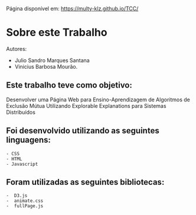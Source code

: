 Página disponível em: https://multy-klz.github.io/TCC/

# Sobre este Trabalho   
    
Autores: 
   - Julio Sandro Marques Santana 
   - Vinicius Barbosa Mourão.

## Este trabalho teve como objetivo:

Desenvolver uma Página Web para Ensino-Aprendizagem de Algoritmos de Exclusão Mútua Utilizando Explorable Explanations para Sistemas Distribuídos

## Foi desenvolvido utilizando as seguintes linguagens:

    - CSS
    - HTML
    - Javascript
  
## Foram utilizadas as seguintes bibliotecas:
    -  D3.js
    -  animate.css
    -  fullPage.js

